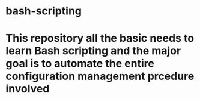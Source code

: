 # bash-scripting
# This repository all the basic needs to learn Bash scripting and the major goal is to automate the entire configuration management prcedure involved 